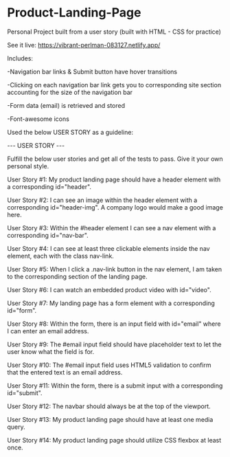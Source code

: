 # Product-Landing-Page
Personal Project built from a user story (built with HTML - CSS for practice)

See it live: https://vibrant-perlman-083127.netlify.app/

Includes: 

-Navigation bar links & Submit button have hover transitions

-Clicking on each navigation bar link gets you to corresponding site section accounting for the size of the navigation bar

-Form data (email) is retrieved and stored

-Font-awesome icons


Used the below USER STORY as a guideline:

--- USER STORY ---

Fulfill the below user stories and get all of the tests to pass. Give it your own personal style.

User Story #1: My product landing page should have a header element with a corresponding id="header".

User Story #2: I can see an image within the header element with a corresponding id="header-img". A company logo would make a good image here.

User Story #3: Within the #header element I can see a nav element with a corresponding id="nav-bar".

User Story #4: I can see at least three clickable elements inside the nav element, each with the class nav-link.

User Story #5: When I click a .nav-link button in the nav element, I am taken to the corresponding section of the landing page.

User Story #6: I can watch an embedded product video with id="video".

User Story #7: My landing page has a form element with a corresponding id="form".

User Story #8: Within the form, there is an input field with id="email" where I can enter an email address.

User Story #9: The #email input field should have placeholder text to let the user know what the field is for.

User Story #10: The #email input field uses HTML5 validation to confirm that the entered text is an email address.

User Story #11: Within the form, there is a submit input with a corresponding id="submit".

User Story #12: The navbar should always be at the top of the viewport.

User Story #13: My product landing page should have at least one media query.

User Story #14: My product landing page should utilize CSS flexbox at least once.
